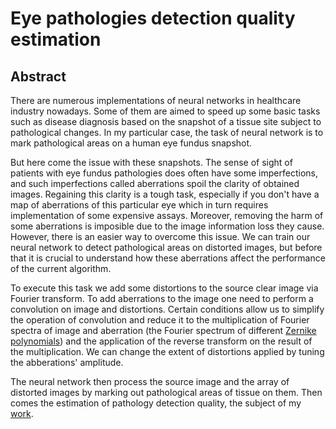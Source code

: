 # Eye pathologies detection quality estimation

## Abstract

There are numerous implementations of neural networks in healthcare industry nowadays. 
Some of them are aimed to speed up some basic tasks such as disease diagnosis based on the snapshot of a tissue site subject to pathological changes. 
In my particular case, the task of neural network is to mark pathological areas on a human eye fundus snapshot. 

But here come the issue with these snapshots. 
The sense of sight of patients with eye fundus pathologies does often have some imperfections, 
and such imperfections called aberrations spoil the clarity of obtained images. 
Regaining this clarity is a tough task, especially if you don't have a map of aberrations of this particular eye 
which in turn requires implementation of some expensive assays. Moreover, removing the harm of some aberrations is imposible due to the image information loss they cause. 
However, there is an easier way to overcome this issue. We can train our neural network to detect pathological areas on distorted images, 
but before that it is crucial to understand how these aberrations affect the performance of the current algorithm.

To execute this task we add some distortions to the source clear image via Fourier transform. 
To add aberrations to the image one need to perform a convolution on image and distortions. 
Certain conditions allow us to simplify the operation of convolution and reduce it to the multiplication of Fourier spectra of image and aberration (the Fourier spectrum of different [Zernike polynomials](https://en.wikipedia.org/wiki/Zernike_polynomials))
and the application of the reverse transform on the result of the multiplication. We can change the extent of distortions applied by tuning the abberations' amplitude. 

The neural network then process the source image and the array of distorted images by marking out pathological areas of tissue on them. Then comes the estimation of pathology detection quality, the subject of my [work](./README.md).
